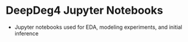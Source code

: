 # DeepDeg4 Jupyter Notebooks

* Jupyter notebooks used for EDA, modeling experiments, and initial inference
